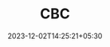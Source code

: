 ---
weight: 52
title: "CBC"
description: ""
icon: "article"
date: "2023-12-02T14:25:21+05:30"
lastmod: "2023-12-02T14:25:21+05:30"
draft: true
toc: true
---